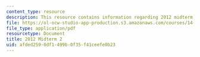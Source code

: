```yaml
---
content_type: resource
description: This resource contains information regarding 2012 midterm 2.
file: https://ol-ocw-studio-app-production.s3.amazonaws.com/courses/14-12-economic-applications-of-game-theory-fall-2012/afded2590df1499b0f35f41ceefe0b23_MIT14_12F12_midterm2.pdf
file_type: application/pdf
resourcetype: Document
title: 2012 Midterm 2
uid: afded259-0df1-499b-0f35-f41ceefe0b23
---
```

